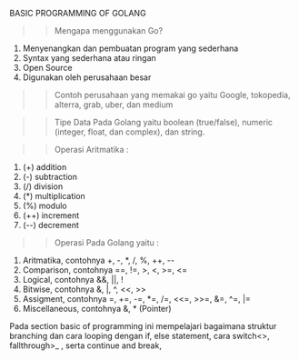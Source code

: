 BASIC PROGRAMMING OF GOLANG

>>Mengapa menggunakan Go? 
1. Menyenangkan dan pembuatan program yang sederhana
2. Syntax yang sederhana atau ringan
3. Open Source
4. Digunakan oleh perusahaan besar
>>Contoh perusahaan yang memakai go yaitu Google, tokopedia, alterra, grab, uber, dan medium

>>Tipe Data Pada Golang yaitu boolean (true/false), numeric (integer, float, dan complex), dan string.

>>Operasi Aritmatika :
1. (+) addition
2. (-) subtraction
3. (/) division
4. (*) multiplication
5. (%) modulo
6. (++) increment
7. (--) decrement

>>Operasi Pada Golang yaitu :
1. Aritmatika, contohnya +, -, *, /, %, ++, --
2. Comparison, contohnya ==, !=, >, <, >=, <=
3. Logical, contohnya &&, ||, !
4. Bitwise, contohnya &, |, ^, <<, >>
5. Assigment, contohnya =, +=, -=, *=, /=, <<=, >>=, &=, ^=, |=
6. Miscellaneous, contohnya &, * (Pointer)

Pada section basic of programming ini mempelajari bagaimana struktur branching dan cara looping dengan if, else statement, cara switch<\>, fallthrough>_ , serta continue and break,